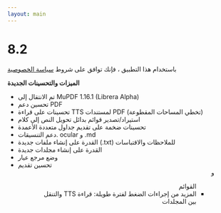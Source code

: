 ```yaml
---
layout: main
---
```


# 8.2

باستخدام هذا التطبيق ، فإنك توافق على شروط [سياسة الخصوصية](/wiki/PrivacyPolicy/ar)

**الميزات والتحسينات الجديدة**

* تم الانتقال إلى MuPDF 1.16.1 (Librera Alpha)
* تحسين دعم PDF
* تحسينات على قراءة TTS لمستندات PDF (تخطي المساحات المقطوعة)
* استيراد/تصدير قوائم بدائل تحويل النص إلى كلام
* تحسينات ضخمة على تقديم جداول متعددة الأعمدة
* دعم التنسيقات. ocular و .md
* القدرة على إنشاء ملفات جديدة (.txt) للملاحظات والاقتباسات
* القدرة على إنشاء مجلدات جديدة
* وضع مرجع عيار
* تحسين تقديم <ol style=";text-align:right;direction:rtl"> و <ul style=";text-align:right;direction:rtl"> القوائم
* المزيد من إجراءات الضغط لفترة طويلة: قراءة TTS والتنقل بين المجلدات
